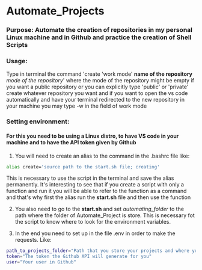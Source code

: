 # Automate_Projects

### Purpose: Automate the creation of repositories in my personal Linux machine and in Github and practice the creation of Shell Scripts

### Usage:

Type in terminal the command 'create 'work mode' **name of the repository** _mode of the repository_' where the mode of the repository might be empty if you want a public repository or you can explicitly type 'public' or 'private' create whatever repository you want and if you want to open the vs code automatically and have your terminal redirected to the new repository in your machine you may type -w in the field of work mode

### Setting environment:

#### For this you need to be using a Linux distro, to have VS code in your machine and to have the API token given by Github
 
1. You will need to create an alias to the command in the .bashrc file like:
```bash
alias create='source path to the start.sh file; creating'
```
This is necessary to use the script in the terminal and save the alias permanently.
It's interesting to see that if you create a script with only a function and run it you will be able to refer to the function as a command and that's why first the alias run the **start.sh** file and then use the function

2. You also need to go to the **start.sh** and set _automating_folder_ to the path where the folder of Automate_Project is store. This is necessary fot the script to know where to look for the environment variables.

3. In the end you need to set up in the file .env in order to make the requests. Like:
```bash
path_to_projects_folder="Path that you store your projects and where you want the script to create the repository"
token="The token the Github API will generate for you"
user="Your user in Github"
```
